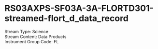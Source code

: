 # RS03AXPS-SF03A-3A-FLORTD301-streamed-flort_d_data_record

Stream Type: Science<br>
Stream Content: Data Products<br>
Instrument Group Code: FL<br>
